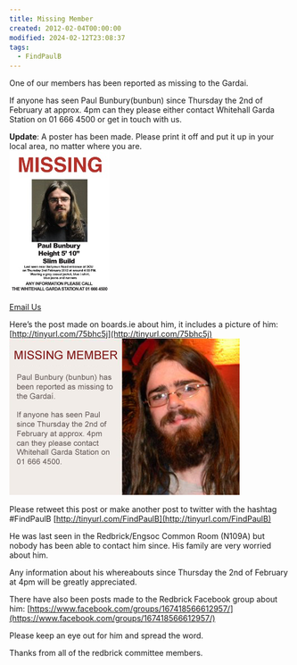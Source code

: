 ```yaml
---
title: Missing Member
created: 2012-02-04T00:00:00
modified: 2024-02-12T23:08:37
tags:
  - FindPaulB
---
```


One of our members has been reported as missing to the Gardai.

If anyone has seen Paul Bunbury(bunbun) since Thursday the 2nd of February at approx. 4pm can they please either contact Whitehall Garda Station on 01 666 4500 or get in touch with us.

**Update**: A poster has been made. Please print it off and put it up in your local area, no matter where you are.  
![bunbun_small](../res/bunbun_small.jpg)

[Email Us](mailto:committee@redbrick.dcu.ie)

Here’s the post made on boards.ie about him, it includes a picture of him: [http://tinyurl.com/75bhc5j](http://tinyurl.com/75bhc5j) ![bunbun](../res/bunbun.jpg)

Please retweet this post or make another post to twitter with the hashtag \#FindPaulB [http://tinyurl.com/FindPaulB](http://tinyurl.com/FindPaulB)

He was last seen in the Redbrick/Engsoc Common Room (N109A) but nobody has been able to contact him since. His family are very worried about him.

Any information about his whereabouts since Thursday the 2nd of February at 4pm will be greatly appreciated.

There have also been posts made to the Redbrick Facebook group about him: [https://www.facebook.com/groups/167418566612957/](https://www.facebook.com/groups/167418566612957/)

Please keep an eye out for him and spread the word.

Thanks from all of the redbrick committee members.
